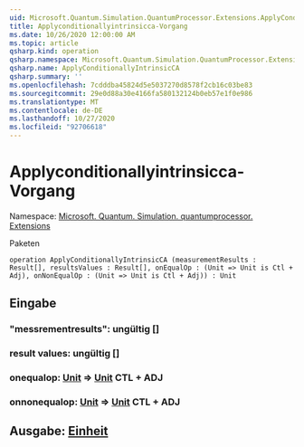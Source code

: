 ```yaml
---
uid: Microsoft.Quantum.Simulation.QuantumProcessor.Extensions.ApplyConditionallyIntrinsicCA
title: Applyconditionallyintrinsicca-Vorgang
ms.date: 10/26/2020 12:00:00 AM
ms.topic: article
qsharp.kind: operation
qsharp.namespace: Microsoft.Quantum.Simulation.QuantumProcessor.Extensions
qsharp.name: ApplyConditionallyIntrinsicCA
qsharp.summary: ''
ms.openlocfilehash: 7cdddba45824d5e5037270d8578f2cb16c03be83
ms.sourcegitcommit: 29e0d88a30e4166fa580132124b0eb57e1f0e986
ms.translationtype: MT
ms.contentlocale: de-DE
ms.lasthandoff: 10/27/2020
ms.locfileid: "92706618"
---
```

# <a name="applyconditionallyintrinsicca-operation"></a>Applyconditionallyintrinsicca-Vorgang

Namespace: [Microsoft. Quantum. Simulation. quantumprocessor. Extensions](xref:Microsoft.Quantum.Simulation.QuantumProcessor.Extensions)

Paketen [](https://nuget.org/packages/)




```qsharp
operation ApplyConditionallyIntrinsicCA (measurementResults : Result[], resultsValues : Result[], onEqualOp : (Unit => Unit is Ctl + Adj), onNonEqualOp : (Unit => Unit is Ctl + Adj)) : Unit
```


## <a name="input"></a>Eingabe

### <a name="measurementresults--__invalidresult__"></a>"messrementresults": __ungültig <Result>__ []




### <a name="resultsvalues--__invalidresult__"></a>result values: __ungültig <Result>__ []




### <a name="onequalop--unit--unit-ctl--adj"></a>onequalop: [Unit](xref:microsoft.quantum.lang-ref.unit) => [Unit](xref:microsoft.quantum.lang-ref.unit) CTL + ADJ




### <a name="onnonequalop--unit--unit-ctl--adj"></a>onnonequalop: [Unit](xref:microsoft.quantum.lang-ref.unit) => [Unit](xref:microsoft.quantum.lang-ref.unit) CTL + ADJ





## <a name="output--unit"></a>Ausgabe: [Einheit](xref:microsoft.quantum.lang-ref.unit)

